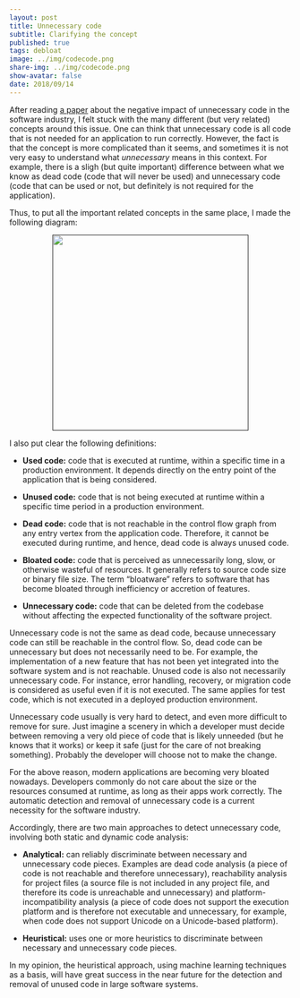 ```yaml
---
layout: post
title: Unnecessary code
subtitle: Clarifying the concept 
published: true
tags: debloat
image: ../img/codecode.png
share-img: ../img/codecode.png
show-avatar: false
date: 2018/09/14
---
```


After reading [a paper](https://www.cqse.eu/fileadmin/content/news/publications/2020-unnecessary-code-tosem.pdf) about the negative impact of unnecessary code in the software industry, I felt stuck with the many different (but very related) concepts around this issue. One can think that unnecessary code is all code that is not needed for an application to run correctly. However, the fact is that the concept is more complicated than it seems, and sometimes it is not very easy to understand what _unnecessary_ means in this context. For example, there is a sligh (but quite important) difference between what we know as dead code (code that will never be used) and unnecessary code (code that can be used or not, but definitely is not required for the application). 

Thus, to put all the important related concepts in the same place, I made the following diagram:

<p align="center">
  <a href="">
    <img src="https://cf.jare.io/?u=https://www.cesarsotovalero.net/img/general-diagram.png" height="350px"/>
  </a>
</p>

I also put clear the following definitions:

- **Used code:** code that is executed at runtime, within a specific time in a production environment. It depends directly on the entry point of the application that is being considered.

- **Unused code:** code that is not being executed at runtime within a specific time period in a production environment.

- **Dead code:** code that is not reachable in the control flow graph from any entry vertex from the application code. Therefore, it cannot be executed during runtime, and hence, dead code is always unused code.

- **Bloated code:** code that is perceived as unnecessarily long, slow, or otherwise wasteful of resources. It generally refers to source code size or binary file size. The term “bloatware” refers to software that has become bloated through inefficiency or accretion of features.

- **Unnecessary code:** code that can be deleted from the codebase without affecting the expected functionality of the software project. 

Unnecessary code is not the same as dead code, because unnecessary code can still be reachable in the control flow. So, dead code can be unnecessary but does not necessarily need to be. For example, the implementation of a new feature that has not been yet integrated into the software system and is not reachable. Unused code is also not necessarily unnecessary code. For instance, error handling, recovery, or migration code is considered as useful even if it is not executed. The same applies for test code, which is not executed in a deployed production environment.

Unnecessary code usually is very hard to detect, and even more difficult to remove for sure. Just imagine a scenery in which a developer must decide between removing a very old piece of code that is likely unneeded (but he knows that it works) or keep it safe (just for the care of not breaking something). Probably the developer will choose not to make the change. 

For the above reason, modern applications are becoming very bloated nowadays. Developers commonly do not care about the size or the resources consumed at runtime, as long as their apps work correctly. The automatic detection and removal of unnecessary code is a current necessity for the software industry.   

Accordingly, there are two main approaches to detect unnecessary code, involving both static and dynamic code analysis:

 - **Analytical:** can reliably discriminate between necessary and unnecessary code pieces. Examples are dead code analysis (a piece of code is not reachable and therefore unnecessary), reachability analysis for project files (a source file is not included in any project file, and therefore its code is unreachable and unnecessary) and platform-incompatibility analysis (a piece of code does not support the execution platform and is therefore not executable and unnecessary, for example, when code does not support Unicode on a Unicode-based platform).

 - **Heuristical:** uses one or more heuristics to discriminate between necessary and unnecessary code pieces. 

In my opinion, the heuristical approach, using machine learning techniques as a basis, will have great success in the near future for the detection and removal of unused code in large software systems.
